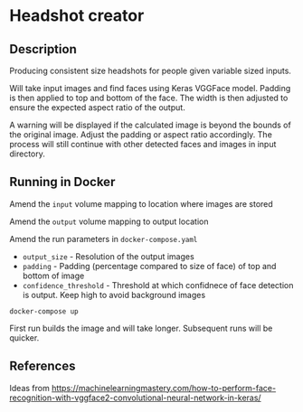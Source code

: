 # Headshot creator

## Description
Producing consistent size headshots for people given variable sized inputs.

Will take input images and find faces using Keras VGGFace model. Padding is then applied to top and bottom of the face. The width is then adjusted to ensure the expected aspect ratio of the output.

A warning will be displayed if the calculated image is beyond the bounds of the original image. Adjust the padding or aspect ratio accordingly. The process will still continue with other detected faces and images in input directory.

## Running in Docker
Amend the `input` volume mapping to location where images are stored

Amend the `output` volume mapping to output location

Amend the run parameters in `docker-compose.yaml`
* `output_size` - Resolution of the output images
* `padding` - Padding (percentage compared to size of face) of top and bottom of image
* `confidence_threshold` - Threshold at which confidnece of face detection is output. Keep high to avoid background images

```
docker-compose up
```

First run builds the image and will take longer. Subsequent runs will be quicker.

## References
Ideas from https://machinelearningmastery.com/how-to-perform-face-recognition-with-vggface2-convolutional-neural-network-in-keras/